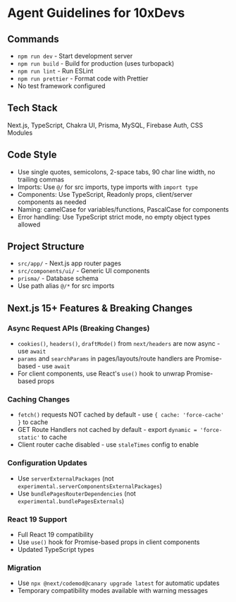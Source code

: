 # Agent Guidelines for 10xDevs

## Commands

- `npm run dev` - Start development server
- `npm run build` - Build for production (uses turbopack)
- `npm run lint` - Run ESLint
- `npm run prettier` - Format code with Prettier
- No test framework configured

## Tech Stack

Next.js, TypeScript, Chakra UI, Prisma, MySQL, Firebase Auth, CSS Modules

## Code Style

- Use single quotes, semicolons, 2-space tabs, 90 char line width, no trailing commas
- Imports: Use `@/` for src imports, type imports with `import type`
- Components: Use TypeScript, Readonly props, client/server components as needed
- Naming: camelCase for variables/functions, PascalCase for components
- Error handling: Use TypeScript strict mode, no empty object types allowed

## Project Structure

- `src/app/` - Next.js app router pages
- `src/components/ui/` - Generic UI components
- `prisma/` - Database schema
- Use path alias `@/*` for src imports

## Next.js 15+ Features & Breaking Changes

### Async Request APIs (Breaking Changes)

- `cookies()`, `headers()`, `draftMode()` from `next/headers` are now async - use `await`
- `params` and `searchParams` in pages/layouts/route handlers are Promise-based - use `await`
- For client components, use React's `use()` hook to unwrap Promise-based props

### Caching Changes

- `fetch()` requests NOT cached by default - use `{ cache: 'force-cache' }` to cache
- GET Route Handlers not cached by default - export `dynamic = 'force-static'` to cache
- Client router cache disabled - use `staleTimes` config to enable

### Configuration Updates

- Use `serverExternalPackages` (not `experimental.serverComponentsExternalPackages`)
- Use `bundlePagesRouterDependencies` (not `experimental.bundlePagesExternals`)

### React 19 Support

- Full React 19 compatibility
- Use `use()` hook for Promise-based props in client components
- Updated TypeScript types

### Migration

- Use `npx @next/codemod@canary upgrade latest` for automatic updates
- Temporary compatibility modes available with warning messages
